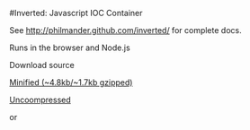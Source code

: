 #Inverted: Javascript IOC Container

See <a href="http://philmander.github.com/inverted/">http://philmander.github.com/inverted/</a> for complete docs.

Runs in the browser and Node.js

Download source

<a href="https://raw.github.com/philmander/inverted/master/lib/inverted-min.js">Minified (~4.8kb/~1.7kb gzipped)</a>

<a href="https://raw.github.com/philmander/inverted/master/lib/inverted.js">Uncoompressed</a>

or

```npm install inverted


